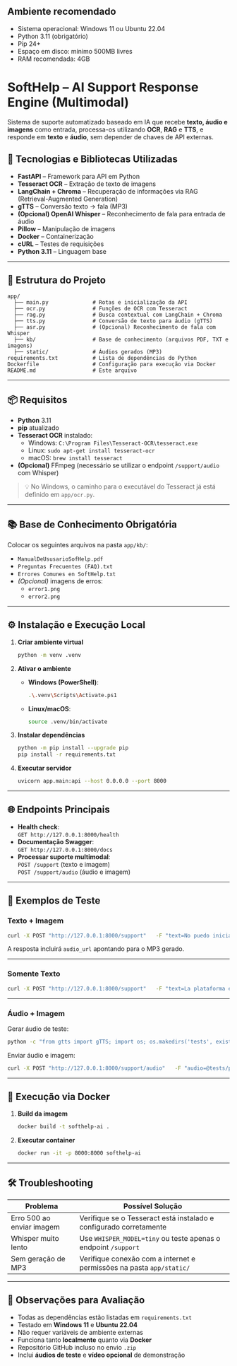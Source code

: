 ## Ambiente recomendado

- Sistema operacional: Windows 11 ou Ubuntu 22.04
- Python 3.11 (obrigatório)
- Pip 24+
- Espaço em disco: mínimo 500MB livres
- RAM recomendada: 4GB


# SoftHelp – AI Support Response Engine (Multimodal)

Sistema de suporte automatizado baseado em IA que recebe **texto, áudio e imagens** como entrada, processa-os utilizando **OCR**, **RAG** e **TTS**, e responde em **texto** e **áudio**, sem depender de chaves de API externas.

## 🚀 Tecnologias e Bibliotecas Utilizadas

- **FastAPI** – Framework para API em Python
- **Tesseract OCR** – Extração de texto de imagens
- **LangChain + Chroma** – Recuperação de informações via RAG (Retrieval-Augmented Generation)
- **gTTS** – Conversão texto → fala (MP3)
- **(Opcional) OpenAI Whisper** – Reconhecimento de fala para entrada de áudio
- **Pillow** – Manipulação de imagens
- **Docker** – Containerização
- **cURL** – Testes de requisições
- **Python 3.11** – Linguagem base

---

## 📂 Estrutura do Projeto

```
app/
  ├── main.py              # Rotas e inicialização da API
  ├── ocr.py               # Funções de OCR com Tesseract
  ├── rag.py               # Busca contextual com LangChain + Chroma
  ├── tts.py               # Conversão de texto para áudio (gTTS)
  ├── asr.py               # (Opcional) Reconhecimento de fala com Whisper
  ├── kb/                  # Base de conhecimento (arquivos PDF, TXT e imagens)
  ├── static/              # Áudios gerados (MP3)
requirements.txt           # Lista de dependências do Python
Dockerfile                 # Configuração para execução via Docker
README.md                  # Este arquivo
```

---

## 📦 Requisitos

- **Python** 3.11
- **pip** atualizado
- **Tesseract OCR** instalado:
  - Windows: `C:\Program Files\Tesseract-OCR\tesseract.exe`
  - Linux: `sudo apt-get install tesseract-ocr`
  - macOS: `brew install tesseract`
- **(Opcional)** FFmpeg (necessário se utilizar o endpoint `/support/audio` com Whisper)

> 💡 No Windows, o caminho para o executável do Tesseract já está definido em `app/ocr.py`.

---

## 📚 Base de Conhecimento Obrigatória

Colocar os seguintes arquivos na pasta `app/kb/`:

- `ManualDeUsusarioSofHelp.pdf`
- `Preguntas Frecuentes (FAQ).txt`
- `Errores Comunes en SoftHelp.txt`
- *(Opcional)* imagens de erros:
  - `error1.png`
  - `error2.png`

---

## ⚙️ Instalação e Execução Local

1. **Criar ambiente virtual**
   ```bash
   python -m venv .venv
   ```

2. **Ativar o ambiente**
   - **Windows (PowerShell)**:
     ```bash
     .\.venv\Scripts\Activate.ps1
     ```
   - **Linux/macOS**:
     ```bash
     source .venv/bin/activate
     ```

3. **Instalar dependências**
   ```bash
   python -m pip install --upgrade pip
   pip install -r requirements.txt
   ```

4. **Executar servidor**
   ```bash
   uvicorn app.main:api --host 0.0.0.0 --port 8000
   ```

---

## 🌐 Endpoints Principais

- **Health check**:  
  `GET http://127.0.0.1:8000/health`
- **Documentação Swagger**:  
  `GET http://127.0.0.1:8000/docs`
- **Processar suporte multimodal**:  
  `POST /support` (texto e imagem)  
  `POST /support/audio` (áudio e imagem)

---

## 🧪 Exemplos de Teste

### Texto + Imagem
```bash
curl -X POST "http://127.0.0.1:8000/support"   -F "text=No puedo iniciar sesión"   -F "image=@app/kb/error1.png"
```
A resposta incluirá `audio_url` apontando para o MP3 gerado.

---

### Somente Texto
```bash
curl -X POST "http://127.0.0.1:8000/support"   -F "text=La plataforma está muy lenta. ¿Qué puedo revisar?"
```

---

### Áudio + Imagem
Gerar áudio de teste:
```bash
python -c "from gtts import gTTS; import os; os.makedirs('tests', exist_ok=True); gTTS('No puedo iniciar sesión en la plataforma', lang='es').save('tests/pergunta.mp3')"
```
Enviar áudio e imagem:
```bash
curl -X POST "http://127.0.0.1:8000/support/audio"   -F "audio=@tests/pergunta.mp3"   -F "image=@app/kb/error1.png"
```

---

## 🐳 Execução via Docker

1. **Build da imagem**
   ```bash
   docker build -t softhelp-ai .
   ```

2. **Executar container**
   ```bash
   docker run -it -p 8000:8000 softhelp-ai
   ```

---

## 🛠 Troubleshooting

| Problema | Possível Solução |
|----------|-----------------|
| Erro 500 ao enviar imagem | Verifique se o Tesseract está instalado e configurado corretamente |
| Whisper muito lento | Use `WHISPER_MODEL=tiny` ou teste apenas o endpoint `/support` |
| Sem geração de MP3 | Verifique conexão com a internet e permissões na pasta `app/static/` |

---

## 📌 Observações para Avaliação

- Todas as dependências estão listadas em `requirements.txt`
- Testado em **Windows 11** e **Ubuntu 22.04**
- Não requer variáveis de ambiente externas
- Funciona tanto **localmente** quanto via **Docker**
- Repositório GitHub incluso no envio `.zip`  
- Inclui **áudios de teste** e **vídeo opcional** de demonstração
